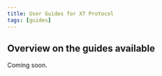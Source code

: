 ```yaml
---
title: User Guides for X7 Protocol
tags: [guides]
---
```


## Overview on the guides available

Coming soon.
